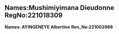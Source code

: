 **Names:Mushimiyimana Dieudonne**
**RegNo:221018309**
-----------------------
**Names: AYINGENEYE Albertine**
**Ren_No:221002988**
